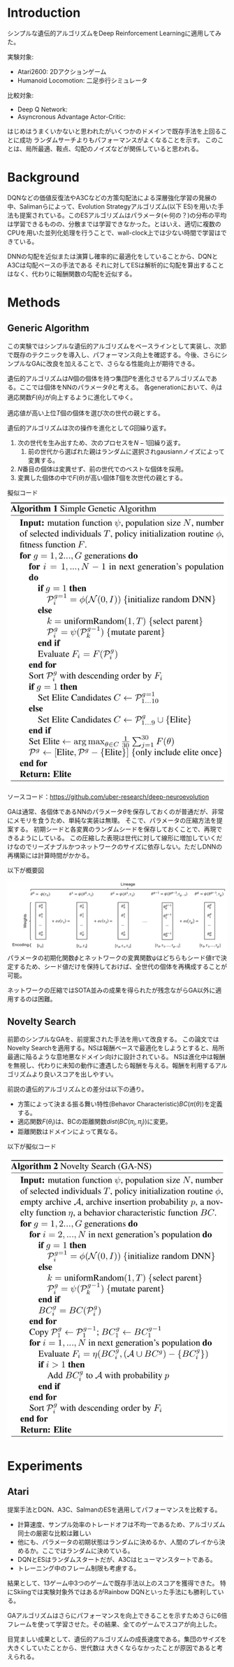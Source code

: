 # Introduction

シンプルな遺伝的アルゴリズムをDeep Reinforcement Learningに適用してみた。

実験対象:
* Atari2600: 2Dアクションゲーム
* Humanoid Locomotion: 二足歩行シミュレータ

比較対象:
* Deep Q Network: 
* Asyncronous Advantage Actor-Critic:

はじめはうまくいかないと思われたがいくつかのドメインで既存手法を上回ることに成功
ランダムサーチよりもパフォーマンスがよくなることを示す。
このことは、局所最適、鞍点、勾配のノイズなどが関係していると思われる。

# 

# Background
DQNなどの価値反復法やA3Cなどの方策勾配法による深層強化学習の発展の中、Salimanらによって、Evolution Strategyアルゴリズム(以下 ES)を用いた手法も提案されている。このESアルゴリズムはパラメータ(←何の？)の分布の平均は学習できるものの、分散までは学習できなかった。とはいえ、適切に複数のCPUを用いた並列化処理を行うことで、wall-clock上では少ない時間で学習はできている。

DNNの勾配を近似または演算し確率的に最適化をしていることから、DQNとA3Cは勾配ベースの手法である
それに対してESは解析的に勾配を算出することはなく、代わりに報酬関数の勾配を近似する。

# Methods

## Generic Algorithm
この実験ではシンプルな遺伝的アルゴリズムをベースラインとして実装し、次節で既存のテクニックを導入し、パフォーマンス向上を確認する。今後、さらにシンプルなGAに改良を加えることで、さらなる性能向上が期待できる。

遺伝的アルゴリズムは$N$個の個体を持つ集団$P$を進化させるアルゴリズムである。ここでは個体をNNのパラメータ$\theta$と考える。
各generationにおいて、$\theta_i$は適応関数$F(\theta_i)$が向上するように進化してゆく。

適応値が高い上位$T$個の個体を選び次の世代の親とする。

遺伝的アルゴリズムは次の操作を進化として$G$回繰り返す。
1. 次の世代を生み出すため、次のプロセスを$N-1$回繰り返す。
    1. 前の世代から選ばれた親はランダムに選択されgausiannノイズによって変異する。
2. $N$番目の個体は変異せず、前の世代でのベストな個体を採用。
3. 変異した個体の中で$F(\theta)$が高い個体$T$個を次世代の親とする。

擬似コード
![](./simple_ga.png "hoge")

ソースコード：https://github.com/uber-research/deep-neuroevolution

GAは通常、各個体であるNNのパラメータ$\theta$を保存しておくのが普通だが、非常にメモリを食うため、単純な実装は無理。
そこで、パラメータの圧縮方法を提案する。
初期シードと各変異のランダムシードを保存しておくことで、再現できるようにしている。
この圧縮した表現は世代に対して線形に増加していくだけなのでリーズナブルかつネットワークのサイズに依存しない。ただしDNNの再構築には計算時間がかかる。

以下が概要図

![](./enc_params.png "hoge")
パラメータの初期化関数$\phi$とネットワークの変異関数$\psi$はどちらもシード値$\tau$で決定するため、シード値だけを保持しておけば、全世代の個体を再構成することが可能。

ネットワークの圧縮ではSOTA並みの成果を得られたが残念ながらGA以外に適用するのは困難。

## Novelty Search
前節のシンプルなGAを、前提案された手法を用いて改良する。
この論文ではNovelty Searchを適用する。NSは報酬ベースで最適化をしようとすると、局所最適に陥るような意地悪なドメイン向けに設計されている。
NSは進化中は報酬を無視し、代わりに未知の動作に遭遇したら報酬を与える。報酬を利用するアルゴリズムより良いスコアを出しやすい。

前説の遺伝的アルゴリズムとの差分は以下の通り。
* 方策によって決まる振る舞い特性(Behavor Characteristic)$BC(\pi(\theta))$を定義する。
* 適応関数$F(\theta_i)$は、BCの距離関数$dist(BC(\pi_i, \pi_j))$に変更。
* 距離関数はドメインによって異なる。

以下が擬似コード

![](./NA.png "hoge")

# Experiments

## Atari
提案手法とDQN、A3C、SalmanのESを適用してパフォーマンスを比較する。
* 計算速度、サンプル効率のトレードオフは不均一であるため、アルゴリズム同士の厳密な比較は難しい
* 他にも、パラメータの初期状態はランダムに決めるか、人間のプレイから決めるか。ここではランダムに決めている。
* DQNとESはランダムスタートだが、A3Cはヒューマンスタートである。
* トレーニング中のフレーム制限も考慮する。

結果として、13ゲーム中3つのゲームで既存手法以上のスコアを獲得できた。
特にSkiingでは実験対象外ではあるがRainbow DQNといった手法にも勝利している。

GAアルゴリズムはさらにパフォーマンスを向上できることを示すためさらに6倍フレームを使って学習させた。その結果、全てのゲームでスコアが向上した。

目覚ましい成果として、遺伝的アルゴリズムの成長速度である。集団のサイズを大きくしていたことから、世代数は
大きくならなかったことが原因であると考えられる。

